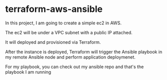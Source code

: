 # terraform-aws-ansible

In this project, I am going to create a simple ec2 in AWS.

The ec2 will be under a VPC subnet with a public IP attached.

It will deployed and provisioned via Terraform.

After the instance is deployed, Terraform will trigger the Ansible playbook in my remote Ansible node and perform application  deploymenet.

For my playbook, you can check out my ansible repo and that's the playbook I am running
